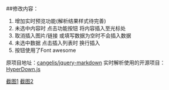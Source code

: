 ##修改内容：

1. 增加实时预览功能(解析结果样式待完善)
2. 未选中内容时 点击功能按钮 将内容插入至光标处
3. 取消插入图片/链接 或填写数据为空时不会插入数据
4. 未选中数据 点击插入列表时 换行插入
5. 按钮使用了Font awesome

原项目地址：[cangelis/jquery-markdown](https://github.com/cangelis/jquery-markdown/)
实时解析使用的开源项目：[HyperDown.js](https://github.com/SegmentFault/HyperDown.js)

[截图1](https://cwlog.net/usr/uploads/2020/02/4082342673.png)
[截图2](https://cwlog.net/usr/uploads/2020/02/765737489.png)